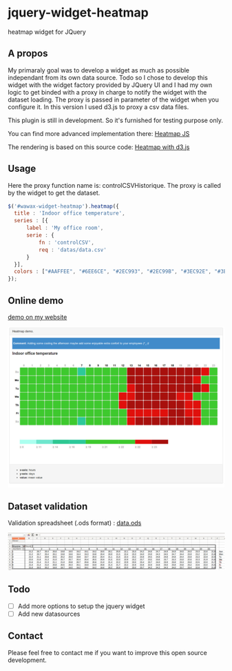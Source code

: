 jquery-widget-heatmap
======================

heatmap widget for JQuery

A propos
--------------

My primaraly goal was to develop a widget as much as possible independant from its own data source.
Todo so I chose to develop this widget with the widget factory provided by JQuery UI and I had my own logic to get binded with a proxy in charge to notify the widget with the dataset loading.
The proxy is passed in parameter of the widget when you configure it. In this version I used d3.js to proxy a csv data files.

This plugin is still in development. So it's furnished for testing purpose only.

You can find more advanced implementation there:
[Heatmap JS](http://www.patrick-wied.at/static/heatmapjs/)

The rendering is based on this source code:
[Heatmap with d3.js](http://bl.ocks.org/tjdecke/5558084)

Usage
--------------
Here the proxy function name is: controlCSVHistorique.
The proxy is called by the widget to get the dataset.

```javascript
$('#wawax-widget-heatmap').heatmap({
  title : 'Indoor office temperature',
  series : [{
      label : 'My office room',
      serie : {
          fn : 'controlCSV',
          req : 'datas/data.csv'                            
      }
  }],
  colors : ["#AAFFEE", "#6EE6CE", "#2EC993", "#2EC99B", "#3EC92E", "#3EC92E", "#3EC92E", "#E0110D", "#A8100D"],                            
});
```

Online demo
--------------
[demo on my website](#)

![alt tag](img/screenshot.jpg)

Dataset validation
--------------
Validation spreadsheet (.ods format) : [data.ods](datas/data.ods)

![alt tag](datas/cross_table_validation.jpg)


Todo
--------------
- [ ] Add more options to setup the jquery widget
- [ ] Add new datasources

Contact
--------------
Please feel free to contact me if you want to improve this open source development.


